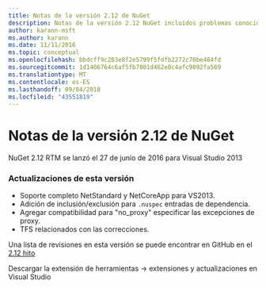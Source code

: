 ```yaml
---
title: Notas de la versión 2.12 de NuGet
description: Notas de la versión 2.12 NuGet incluidos problemas conocidos, correcciones de errores, características agregadas y dcr.
author: karann-msft
ms.author: karann
ms.date: 11/11/2016
ms.topic: conceptual
ms.openlocfilehash: bbdcff9c283e8f2e5799f5fdfb2272c70be484fd
ms.sourcegitcommit: 1d1406764c6af5fb7801d462e0c4afc9092fa569
ms.translationtype: MT
ms.contentlocale: es-ES
ms.lasthandoff: 09/04/2018
ms.locfileid: "43551819"
---
```

# <a name="nuget-212-release-notes"></a>Notas de la versión 2.12 de NuGet

NuGet 2.12 RTM se lanzó el 27 de junio de 2016 para Visual Studio 2013

### <a name="updates-in-this-release"></a>Actualizaciones de esta versión

* Soporte completo NetStandard y NetCoreApp para VS2013.
* Adición de inclusión/exclusión para `.nuspec` entradas de dependencia.
* Agregar compatibilidad para "no_proxy" especificar las excepciones de proxy.
* TFS relacionados con las correcciones.

Una lista de revisiones en esta versión se puede encontrar en GitHub en el [2.12 hito](https://github.com/NuGet/Home/issues?q=milestone%3A2.12+is%3Aclosed)

Descargar la extensión de herramientas -> extensiones y actualizaciones en Visual Studio
